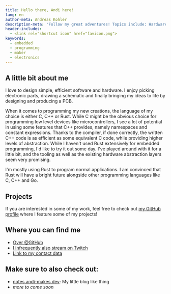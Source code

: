 ```yaml
---
title: Hello there, Andi here!
lang: en
author-meta: Andreas Kohler
description-meta: "Follow my great adventures! Topics include: Hardware, Embedded Programming and Rust!"
header-includes:
  - <link rel="shortcut icon" href="favicon.png">
keywords:
  - embedded
  - programming
  - maker
  - electronics
---
```


## A little bit about me
I love to design simple, efficient software and hardware.
I enjoy picking electronic parts, drawing a schematic and finally
bringing my ideas to life by designing and producing a PCB.

When it comes to programming my new creations, the language of my choice
is either C, C++ or Rust. While C might be the obvious choice for programming
low level devices like microcontrollers, I see a lot of potential in using some
features that C++ provides, namely namespaces and constant expressions.
Thanks to the compiler, if done correctly, the written C++ code is as efficient
as some equivalent C code, while providing higher levels of abstraction.
While I haven't used Rust extensively for embedded programming, I'd like to
try it out some day. I've played around with it for a little bit, and the tooling
as well as the existing hardware abstraction layers seem very promising.

I'm mostly using Rust to program normal applications. I am convinced that Rust 
will have a bright future alongside other programming languages like C, C++ and Go.

## Projects
If you are interested in some of my work, feel free to check out [my GitHub profile](https://github.com/andi-makes)
where I feature some of my projects!

## Where you can find me
 - [Over @GitHub](https://github.com/andi-makes)
 - [I infrequently also stream on Twitch](https://www.twitch.tv/andi_makes)
 - [Link to my contact data](https://andi-makes.dev/contact/)

## Make sure to also check out:
 - [notes.andi-makes.dev](https://notes.andi-makes.dev): My little blog like thing
 - *more to come soon*

